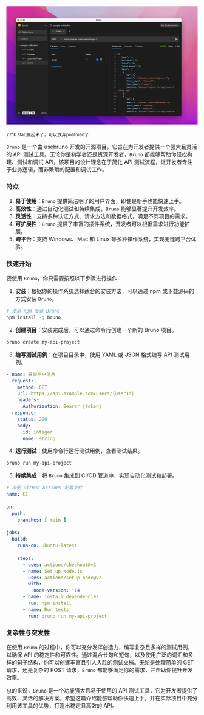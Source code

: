 <img src="https://github.com/dxzyw/higithub/raw/main/public/assets/image/241119-bruno.png">

<small>27.1k star,癫起来了，可以放弃poatman了</small>


`Bruno` 是一个由 usebruno 开发的开源项目，它旨在为开发者提供一个强大且灵活的 API 测试工具。无论你是初学者还是资深开发者，`Bruno` 都能够帮助你轻松构建、测试和调试 API。该项目的设计理念在于简化 API 测试流程，让开发者专注于业务逻辑，而非繁琐的配置和调试工作。

### 特点

1. **易于使用**：`Bruno` 提供简洁明了的用户界面，即使是新手也能快速上手。
2. **高效性**：通过自动化测试和持续集成，`Bruno` 能够显著提升开发效率。
3. **灵活性**：支持多种认证方式、请求方法和数据格式，满足不同项目的需求。
4. **可扩展性**：`Bruno` 提供了丰富的插件系统，开发者可以根据需求进行功能扩展。
5. **跨平台**：支持 Windows、Mac 和 Linux 等多种操作系统，实现无缝跨平台体验。

### 快速开始

要使用 `Bruno`，你只需要按照以下步骤进行操作：

1. **安装**：根据你的操作系统选择适合的安装方法，可以通过 npm 或下载源码的方式安装 `Bruno`。

```bash
# 使用 npm 安装 Bruno
npm install -g bruno
```

2. **创建项目**：安装完成后，可以通过命令行创建一个新的 Bruno 项目。

```bash
bruno create my-api-project
```

3. **编写测试用例**：在项目目录中，使用 YAML 或 JSON 格式编写 API 测试用例。

```yaml
- name: 获取用户信息
  request:
    method: GET
    url: https://api.example.com/users/{userId}
    headers:
      Authorization: Bearer {token}
  response:
    status: 200
    body:
      id: integer
      name: string
```

4. **运行测试**：使用命令行运行测试用例，查看测试结果。

```bash
bruno run my-api-project
```

5. **持续集成**：将 `Bruno` 集成到 CI/CD 管道中，实现自动化测试和部署。

```yaml
# 示例 GitHub Actions 配置文件
name: CI

on:
  push:
    branches: [ main ]

jobs:
  build:
    runs-on: ubuntu-latest

    steps:
      - uses: actions/checkout@v2
      - name: Set up Node.js
        uses: actions/setup-node@v2
        with:
          node-version: '14'
      - name: Install dependencies
        run: npm install
      - name: Run tests
        run: bruno run my-api-project
```

### 复杂性与突发性

在使用 `Bruno` 的过程中，你可以充分发挥创造力，编写复杂且多样的测试用例，以确保 API 的稳定性和可靠性。通过混合长句和短句，以及使用广泛的词汇和多样的句子结构，你可以创建丰富且引人入胜的测试文档。无论是处理简单的 GET 请求，还是复杂的 POST 请求，`Bruno` 都能够满足你的需求，并帮助你提升开发效率。

总的来说，`Bruno` 是一个功能强大且易于使用的 API 测试工具，它为开发者提供了高效、灵活的解决方案。希望这篇介绍能够帮助你快速上手，并在实际项目中充分利用该工具的优势，打造出稳定且高效的 API。